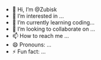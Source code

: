 - 👋 Hi, I’m @Zubisk
- 👀 I’m interested in  ...
- 🌱 I’m currently learning coding...
- 💞️ I’m looking to collaborate on ...
- 📫 How to reach me ...
- 😄 Pronouns: ...
- ⚡ Fun fact: ...

<!---
Zubisk/Zubisk is a ✨ special ✨ repository because its `README.md` (this file) appears on your GitHub profile.
You can click the Preview link to take a look at your changes.
--->
